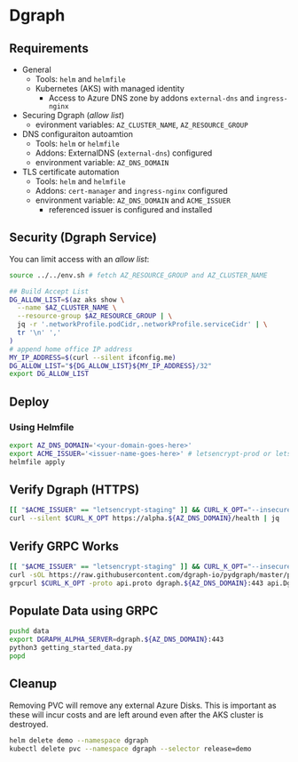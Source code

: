 # Dgraph

## Requirements

* General
  * Tools: `helm` and `helmfile`
  * Kubernetes (AKS) with managed identity
    * Access to Azure DNS zone by addons `external-dns` and `ingress-nginx`
* Securing Dgraph (*allow list*)
  * evironment variables: `AZ_CLUSTER_NAME`, `AZ_RESOURCE_GROUP`
* DNS configuraiton autoamtion
  * Tools: `helm` or `helmfile`
  * Addons: ExternalDNS (`external-dns`) configured
  * environment variable: `AZ_DNS_DOMAIN`
* TLS certificate automation
  * Tools: `helm` and `helmfile`
  * Addons: `cert-manager` and `ingress-nginx` configured
  * environment variable: `AZ_DNS_DOMAIN` and `ACME_ISSUER`
    * referenced issuer is configured and installed

## Security (Dgraph Service)

You can limit access with an *allow list*:

```bash
source ../../env.sh # fetch AZ_RESOURCE_GROUP and AZ_CLUSTER_NAME

## Build Accept List
DG_ALLOW_LIST=$(az aks show \
  --name $AZ_CLUSTER_NAME \
  --resource-group $AZ_RESOURCE_GROUP | \
  jq -r '.networkProfile.podCidr,.networkProfile.serviceCidr' | \
  tr '\n' ','
)
# append home office IP address
MY_IP_ADDRESS=$(curl --silent ifconfig.me)
DG_ALLOW_LIST="${DG_ALLOW_LIST}${MY_IP_ADDRESS}/32"
export DG_ALLOW_LIST
```

## Deploy

### Using Helmfile

```bash
export AZ_DNS_DOMAIN='<your-domain-goes-here>'
export ACME_ISSUER='<issuer-name-goes-here>' # letsencrypt-prod or letsencrypt-straging
helmfile apply
```


## Verify Dgraph (HTTPS)

```bash
[[ "$ACME_ISSUER" == "letsencrypt-staging" ]] && CURL_K_OPT="--insecure"
curl --silent $CURL_K_OPT https://alpha.${AZ_DNS_DOMAIN}/health | jq
```

## Verify GRPC Works

```bash
[[ "$ACME_ISSUER" == "letsencrypt-staging" ]] && CURL_K_OPT="--insecure"
curl -sOL https://raw.githubusercontent.com/dgraph-io/pydgraph/master/pydgraph/proto/api.proto
grpcurl $CURL_K_OPT -proto api.proto dgraph.${AZ_DNS_DOMAIN}:443 api.Dgraph/CheckVersion
```

## Populate Data using GRPC

```bash
pushd data
export DGRAPH_ALPHA_SERVER=dgraph.${AZ_DNS_DOMAIN}:443
python3 getting_started_data.py
popd
```

## Cleanup

Removing PVC will remove any external Azure Disks.  This is important as these will incur costs and are left around even after the AKS cluster is destroyed.

```bash
helm delete demo --namespace dgraph
kubectl delete pvc --namespace dgraph --selector release=demo
```
